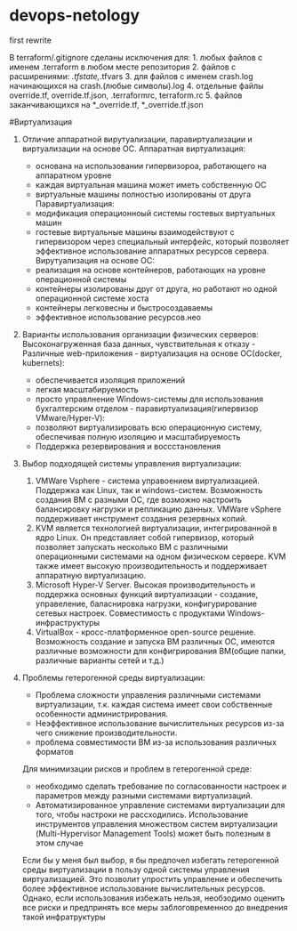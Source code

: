 # devops-netology
first rewrite

В terraform/.gitignore сделаны исключения для:
    1. любых файлов с именем .terraform в любом месте репозитория
    2. файлов с расширениями: *.tfstate,*.tfvars
    3. для файлов с именем crash.log начинающихся на crash.(любые символы).log
    4. отдельные файлы override.tf, override.tf.json, .terraformrc, terraform.rc
    5. файлов заканчивающихся на *_override.tf, *_override.tf.json

#Виртуализация
1. Отличие аппаратной вирутуализации, паравиртуализации и виртуализации на основе ОС.
    Аппаратная виртуализация:
      - основана на использовании гипервизороа, работающего на аппаратном уровне
      - каждая виртуальная машина может иметь собственную ОС
      - виртуальные машины полностью изолированы от друга
    Паравиртуализация:
      - модификация операционноый системы гостевых виртуальных машин
      - гостевые виртуальные машины взаимодействуют с гипервизором через специальный интерфейс, который позволяет эффективное использование аппаратных ресурсов сервера.
    Вирутуализация на основе ОС:
      - реализация на основе контейнеров, работающих на уровне операционной системы
      - контейнеры изолированы друг от друга, но работают но одной операционной системе хоста
      - контейнеры легковесны и быстросоздаваемы
      - эффективное использование ресурсов.нео

2. Варианты использования организации физических серверов:
    Высоконагруженная база данных, чувствительная к отказу - 
    Различные web-приложения - виртуализация на основе ОС(docker, kubernets):
      - обеспечивается изоляция приложений
      - легкая масштабируемость
      - просто управлнение
    Windows-системы для использования бухгалтерским отделом - паравиртуализация(гипервизор VMware/Hyper-V):
      - позволяют виртуализировать всю операционную систему, обеспечивая полную изоляцию и масштабируемость
      - Поддержка резервирования и воссстановления

3. Выбор подходящей системы управления виртуализации:
    1. VMWare Vsphere - система управоением виртуализацией. Поддержка как Linux, так и windows-систем. Возможность создания ВМ с разными ОС, где возможно настроить балансировку нагрузки и репликацию данных. VMWare vSphere поддерживает инструмент создания резервных копий.
    2. KVM является технологией виртуализации, интегрированной в ядро Linux. Он представляет собой гипервизор, который позволяет запускать несколько ВМ с различными операционными системами на одном физическом сервере. KVM также имеет высокую производительность и поддерживает аппаратную виртуализацию.
    3. Microsoft Hyper-V Server. Высокая производительность и поддержка основных функций виртуализации - создание, управеление, баласнировка нагрузки, конфигурирование сетевых настроек. Совместимость с продуктами Windows-инфраструктуры
    4. VirtualBox -  кросс-платформенное open-source решение. Возможность создание и запуска ВМ различных ОС, имеются различные возможности для конфигрирования ВМ(общие папки, различные варианты сетей и т.д.)

4. Проблемы гетерогенной среды виртуализации:
    - Проблема сложности управления различными системами виртуализации, т.к. каждая система  имеет свои собственные особенности администрирования.
    - Неэффективное использование вычислительных ресурсов из-за чего снижение производительности.
    - проблема совместимости ВМ из-за использования различных форматов

    Для минимизации рисков и проблем в гетерогенной среде:
     - необходимо сделать требование по согласованности настроек и параметров между разными системами виртуализаций. 
     - Автоматизированное управление системами виртуализации для того, чтобы настроки не рассходились. Использование инструментов управления множеством систем виртуализации (Multi-Hypervisor Management Tools) может быть полезным в этом случае
    
    Если бы у меня был выбор, я бы предпочел избегать гетерогенной среды виртуализации в пользу одной системы управления виртуализацией. Это позволит упростить управление и обеспечить более эффективное использование вычислительных ресурсов. Однако, если использования избежать нельзя, необзодимо оценить все риски и предпринять все меры заблоговременноо до внедрения такой инфратруктуры

    
